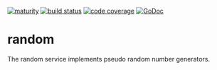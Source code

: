 [![maturity](https://img.shields.io/badge/status-stable-brightgreen.svg)](https://github.com/the-anna-project/random) [![build status](https://travis-ci.org/the-anna-project/random.svg?branch=master)](https://travis-ci.org/the-anna-project/random) [![code coverage](https://codecov.io/github/the-anna-project/random/coverage.svg?branch=master)](https://codecov.io/github/the-anna-project/random?branch=master) [![GoDoc](https://godoc.org/github.com/the-anna-project/random?status.svg)](http://godoc.org/github.com/the-anna-project/random)

# random
The random service implements pseudo random number generators.
